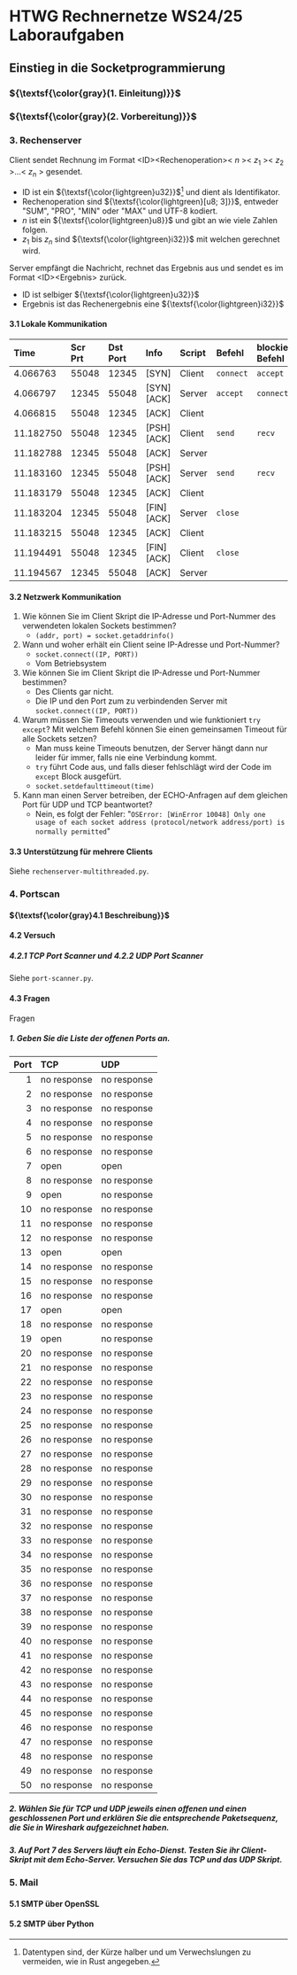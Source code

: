 # HTWG Rechnernetze WS24/25 Laboraufgaben

## Einstieg in die Socketprogrammierung
### ${\textsf{\color{gray}(1. Einleitung)}}$
### ${\textsf{\color{gray}(2. Vorbereitung)}}$
### 3. Rechenserver
Client sendet Rechnung im Format \<ID>\<Rechenoperation>\< $n$ >\< $z_1$ >\< $z_2$ >...\< $z_n$ > gesendet.
- ID ist ein ${\textsf{\color{lightgreen}u32}}$[^1] und dient als Identifikator.
- Rechenoperation sind ${\textsf{\color{lightgreen}[u8; 3]}}$, entweder "SUM", "PRO", "MIN" oder "MAX" und UTF-8 kodiert.
- $n$ ist ein ${\textsf{\color{lightgreen}u8}}$ und gibt an wie viele Zahlen folgen.
- $z_1$ bis $z_n$ sind ${\textsf{\color{lightgreen}i32}}$ mit welchen gerechnet wird.

Server empfängt die Nachricht, rechnet das Ergebnis aus und sendet es im Format \<ID>\<Ergebnis> zurück.
- ID ist selbiger ${\textsf{\color{lightgreen}u32}}$
- Ergebnis ist das Rechenergebnis eine ${\textsf{\color{lightgreen}i32}}$

#### 3.1 Lokale Kommunikation
|Time     |Scr Prt|Dst Port|Info      |Script|Befehl   |blockierender Befehl|
|:--------|:------|:-------|:---------|:-----|:--------|:-------------------|
|4.066763 |55048  |12345   |[SYN]     |Client|`connect`|`accept`            |
|4.066797 |12345  |55048   |[SYN][ACK]|Server|`accept` |`connect`           |
|4.066815 |55048  |12345   |[ACK]     |Client|         |                    |
|11.182750|55048  |12345   |[PSH][ACK]|Client|`send`   |`recv`              |
|11.182788|12345  |55048   |[ACK]     |Server|         |                    |
|11.183160|12345  |55048   |[PSH][ACK]|Server|`send`   |`recv`              |
|11.183179|55048  |12345   |[ACK]     |Client|         |                    |
|11.183204|12345  |55048   |[FIN][ACK]|Server|`close`  |                    |
|11.183215|55048  |12345   |[ACK]     |Client|         |                    |
|11.194491|55048  |12345   |[FIN][ACK]|Client|`close`  |                    |
|11.194567|12345  |55048   |[ACK]     |Server|         |                    |


#### 3.2 Netzwerk Kommunikation
1. Wie können Sie im Client Skript die IP-Adresse und Port-Nummer des verwendeten lokalen Sockets bestimmen?
    - `(addr, port) = socket.getaddrinfo()`
2. Wann und woher erhält ein Client seine IP-Adresse und Port-Nummer?
    - `socket.connect((IP, PORT))`
    - Vom Betriebsystem
3. Wie können Sie im Client Skript die IP-Adresse und Port-Nummer bestimmen?
    - Des Clients gar nicht.
    - Die IP und den Port zum zu verbindenden Server mit `socket.connect((IP, PORT))`
4. Warum müssen Sie Timeouts verwenden und wie funktioniert `try except`? Mit welchem Befehl können Sie einen gemeinsamen Timeout für alle Sockets setzen?
    - Man muss keine Timeouts benutzen, der Server hängt dann nur leider für immer, falls nie eine Verbindung kommt.
    - `try` führt Code aus, und falls dieser fehlschlägt wird der Code im `except` Block ausgefürt.
    - `socket.setdefaulttimeout(time)`
5. Kann man einen Server betreiben, der ECHO-Anfragen auf dem gleichen Port für UDP und TCP beantwortet?
    - Nein, es folgt der Fehler: "`OSError: [WinError 10048] Only one usage of each socket address (protocol/network address/port) is normally permitted`"

#### 3.3 Unterstützung für mehrere Clients
Siehe `rechenserver-multithreaded.py`.

### 4. Portscan
#### ${\textsf{\color{gray}4.1 Beschreibung}}$

#### 4.2 Versuch
##### 4.2.1 TCP Port Scanner und 4.2.2 UDP Port Scanner
Siehe `port-scanner.py`.

#### 4.3 Fragen
Fragen
##### 1. Geben Sie die Liste der offenen Ports an.
|Port|TCP        |UDP        |
|---:|:----------|:----------|
|1   |no response|no response|
|2   |no response|no response|
|3   |no response|no response|
|4   |no response|no response|
|5   |no response|no response|
|6   |no response|no response|
|7   |open       |open       |
|8   |no response|no response|
|9   |open       |no response|
|10  |no response|no response|
|11  |no response|no response|
|12  |no response|no response|
|13  |open       |open       |
|14  |no response|no response|
|15  |no response|no response|
|16  |no response|no response|
|17  |open       |open       |
|18  |no response|no response|
|19  |open       |no response|
|20  |no response|no response|
|21  |no response|no response|
|22  |no response|no response|
|23  |no response|no response|
|24  |no response|no response|
|25  |no response|no response|
|26  |no response|no response|
|27  |no response|no response|
|28  |no response|no response|
|29  |no response|no response|
|30  |no response|no response|
|31  |no response|no response|
|32  |no response|no response|
|33  |no response|no response|
|34  |no response|no response|
|35  |no response|no response|
|36  |no response|no response|
|37  |no response|no response|
|38  |no response|no response|
|39  |no response|no response|
|40  |no response|no response|
|41  |no response|no response|
|42  |no response|no response|
|43  |no response|no response|
|44  |no response|no response|
|45  |no response|no response|
|46  |no response|no response|
|47  |no response|no response|
|48  |no response|no response|
|49  |no response|no response|
|50  |no response|no response|

##### 2. Wählen Sie für TCP und UDP jeweils einen offenen und einen geschlossenen Port und erklären Sie die entsprechende Paketsequenz, die Sie in Wireshark aufgezeichnet haben.

##### 3. Auf Port 7 des Servers läuft ein Echo-Dienst. Testen Sie ihr Client-Skript mit dem Echo-Server. Versuchen Sie das TCP und das UDP Skript.

### 5. Mail
#### 5.1 SMTP über OpenSSL

#### 5.2 SMTP über Python

[^1]: Datentypen sind, der Kürze halber und um Verwechslungen zu vermeiden, wie in Rust angegeben.
